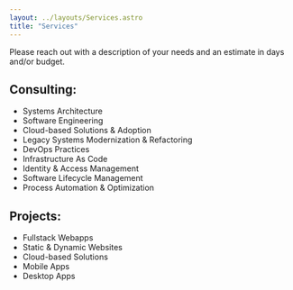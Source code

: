 ```yaml
---
layout: ../layouts/Services.astro
title: "Services"
---
```


Please reach out with a description of your needs and an estimate in days and/or budget.

## Consulting:
- Systems Architecture
- Software Engineering
- Cloud-based Solutions & Adoption
- Legacy Systems Modernization & Refactoring
- DevOps Practices
- Infrastructure As Code
- Identity & Access Management
- Software Lifecycle Management
- Process Automation & Optimization


## Projects:
- Fullstack Webapps
- Static & Dynamic Websites
- Cloud-based Solutions
- Mobile Apps
- Desktop Apps